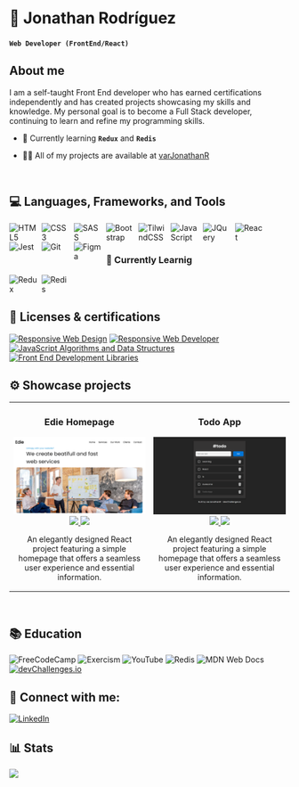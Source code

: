 # 🚀 Jonathan Rodríguez
**`Web Developer (FrontEnd/React)`**

## About me

I am a self-taught Front End developer who has earned certifications independently and has created projects showcasing my skills and knowledge. My personal goal is to become a Full Stack developer, continuing to learn and refine my programming skills.

- 🌱 Currently learning **`Redux`** and **`Redis`**

- 👨‍💻 All of my projects are available at [varJonathanR](https://varjonathanrv1.netlify.app/)

<br>

## 💻 Languages, Frameworks, and Tools

<img src="https://cdn.jsdelivr.net/gh/devicons/devicon/icons/html5/html5-original.svg" alt="HTML5" align="left" width="50px" style="padding-right: 8px;" />
<img src="https://cdn.jsdelivr.net/gh/devicons/devicon/icons/css3/css3-original.svg" alt="CSS3" align="left" width="50px" style="padding-right: 8px;" />
<img src="https://cdn.jsdelivr.net/gh/devicons/devicon/icons/sass/sass-original.svg" alt="SASS" align="left" width="50px" style="padding-right: 8px;" />
<img src="https://cdn.jsdelivr.net/gh/devicons/devicon/icons/bootstrap/bootstrap-original.svg" alt="Bootstrap" align="left" width="50px" style="padding-right: 8px;" />
<img src="https://cdn.jsdelivr.net/gh/devicons/devicon/icons/tailwindcss/tailwindcss-plain.svg" alt="TilwindCSS" align="left" width="50px" style="padding-right: 8px;" />
<img src="https://cdn.jsdelivr.net/gh/devicons/devicon/icons/javascript/javascript-original.svg" alt="JavaScript" align="left" width="50px" style="padding-right: 8px;" />
<img src="https://cdn.jsdelivr.net/gh/devicons/devicon/icons/jquery/jquery-original.svg" alt="JQuery" align="left" width="50px" style="padding-right: 8px;" />
<img src="https://cdn.jsdelivr.net/gh/devicons/devicon/icons/react/react-original.svg" alt="React" align="left" width="50px" style="padding-right: 8px;" />
<img src="https://cdn.jsdelivr.net/gh/devicons/devicon/icons/jest/jest-plain.svg" alt="Jest" align="left" width="50px" style="padding-right: 8px;" />
<img src="https://cdn.jsdelivr.net/gh/devicons/devicon/icons/git/git-original.svg" alt="Git" align="left" width="50px" style="padding-right: 8px;" />
<img src="https://cdn.jsdelivr.net/gh/devicons/devicon/icons/figma/figma-original.svg" alt="Figma" align="left" width="50px" style="padding-right: 8px;" />
<br>
&nbsp;

### 🌱 Currently Learnig

<img src="https://cdn.jsdelivr.net/gh/devicons/devicon/icons/redux/redux-original.svg" alt="Redux" align="left" width="50px" style="padding-right: 8px;" />
<img src="https://cdn.jsdelivr.net/gh/devicons/devicon/icons/redis/redis-original.svg" alt="Redis" align="left" width="50px" style="padding-right: 8px;" />
<br>
&nbsp;

## 📜 Licenses & certifications

[![Responsive Web Design](https://img.shields.io/badge/Responsive_Web_Design-0a0a23?style=for-the-badge&logo=Freecodecamp&logoColor=white)](https://freecodecamp.org/certification/fcc32dbcb5f-6397-4d91-b557-311e9e5f905f/responsive-web-design)
[![Responsive Web Developer](https://img.shields.io/badge/Responsive_Web_Developer-white?style=for-the-badge&logo=Accenture&logoColor=d33a03)](https://legacy.devchallenges.io/certificates/jixYg9EIzMo2Zmj8emO3)
[![JavaScript Algorithms and Data Structures](https://img.shields.io/badge/JavaScript_Algorithms_and_Data_Structures-0a0a23?style=for-the-badge&logo=Freecodecamp&logoColor=white)](https://freecodecamp.org/certification/fcc32dbcb5f-6397-4d91-b557-311e9e5f905f/javascript-algorithms-and-data-structures)
[![Front End Development Libraries](https://img.shields.io/badge/Front_End_Development_Libraries-0a0a23?style=for-the-badge&logo=Freecodecamp&logoColor=white)](https://freecodecamp.org/certification/fcc32dbcb5f-6397-4d91-b557-311e9e5f905f/front-end-development-libraries)

## ⚙️ **Showcase** projects

<table>
  <tr>
    <td width="50%">
      <h3 align="center">Edie Homepage</h3>
      <div align="center">
        <a href="https://edie-homepage-varjonathanr.netlify.app/" target="_blank">
          <img src="https://github.com/varJonathanR/edie-homepage/blob/main/src/assets/edie-homepage-preview.png" width="400" alt="Edie homepage preview">
        </a>
        <div>
          <a href="https://github.com/varJonathanR/edie-homepage.git" target="_blank">
            <img src="https://img.shields.io/badge/CODE-ff9?style=for-the-badge&logo=github&logoColor=black">
          </a>
          <a href="https://edie-homepage-varjonathanr.netlify.app/" target="_blank">
            <img src="https://img.shields.io/badge/DEMO-blue?style=for-the-badge&color=fbfc40">
          </a>
        </div>
        <p>An elegantly designed React project featuring a simple homepage that offers a seamless user experience and essential information.</p>
      </div>                                                                               
    </td>
    <td width="50%">
      <h3 align="center">Todo App</h3>
      <div align="center">
        <a href="https://todo-app-varjonathanr.netlify.app/" target="_blank">
          <img src="https://github.com/varJonathanR/todo-app/blob/main/src/assets/todo-app_preview.png" width="400" alt="Edie homepage preview">
        </a>
      <div>
      <a href="https://github.com/varJonathanR/todo-app" target="_blank">
          <img src="https://img.shields.io/badge/CODE-ff9?style=for-the-badge&logo=github&logoColor=black">
      </a>
      <a href="https://todo-app-varjonathanr.netlify.app/" target="_blank">
         <img src="https://img.shields.io/badge/DEMO-blue?style=for-the-badge&color=088F8F">
      </a>
      </div>
      <p>An elegantly designed React project featuring a simple homepage that offers a seamless user experience and essential information.</p>
    </div>                                                                               
  </td>                                                 
</table>    
<br>

## 📚 Education

![FreeCodeCamp](https://img.shields.io/badge/Freecodecamp-%23123.svg?&style=for-the-badge&logo=freecodecamp&logoColor=green)
![Exercism](https://img.shields.io/badge/Exercism-009CAB?style=for-the-badge&logo=exercism&logoColor=white)
![YouTube](https://img.shields.io/badge/YouTube-%23FF0000.svg?style=for-the-badge&logo=YouTube&logoColor=white)
![Redis](https://img.shields.io/badge/redis-%23DD0031.svg?style=for-the-badge&logo=redis&logoColor=white)
![MDN Web Docs](https://img.shields.io/badge/MDN_Web_Docs-black?style=for-the-badge&logo=mdnwebdocs&logoColor=white)
[![devChallenges.io](https://img.shields.io/badge/devChallenges.io-d33a03?style=for-the-badge&logo=Accenture&logoColor=white)](https://legacy.devchallenges.io)
<br>

## 🤝 Connect with me:

<a href="https://www.linkedin.com/in/jonathanrodriguez04" target="_blank">
  <img src="https://cdn.jsdelivr.net/gh/devicons/devicon/icons/linkedin/linkedin-original.svg" alt="LinkedIn" width="50px" />
</a>

<br>

## 📊 Stats
![](https://github-readme-stats.vercel.app/api?username=varJonathanR&theme=nightowl&hide_border=false&include_all_commits=true&count_private=true) <br/>
